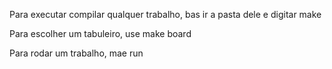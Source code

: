 Para executar compilar qualquer trabalho, bas ir a pasta dele e digitar make

Para escolher um tabuleiro, use make board

Para rodar um trabalho, mae run
